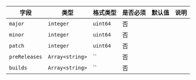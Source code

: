 | 字段 | 类型 | 格式类型 | 是否必须 | 默认值 | 说明 |
|---|---|---|---|---|---|
| `major` | `integer` | `uint64` | 否 |  |  |
| `minor` | `integer` | `uint64` | 否 |  |  |
| `patch` | `integer` | `uint64` | 否 |  |  |
| `preReleases` | `Array<string>` | `` | 否 |  |  |
| `builds` | `Array<string>` | `` | 否 |  |  |
